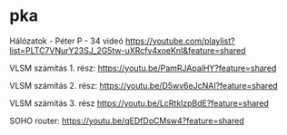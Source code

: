 # pka
Hálózatok  - Péter P -  34 videó 
https://youtube.com/playlist?list=PLTC7VNurY23SJ_2G5tw-uXRcfv4xoeKnI&feature=shared

VLSM számítás 1. rész:
https://youtu.be/PamRJApalHY?feature=shared

VLSM számítás 2. rész:
https://youtu.be/D5wv6eJcNAI?feature=shared

VLSM számítás 3. rész
https://youtu.be/LcRtklzpBdE?feature=shared

SOHO router:
https://youtu.be/qEDfDoCMsw4?feature=shared
